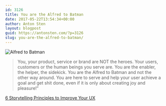 ```yaml
---
id: 3126
title: You are the Alfred to Batman
date: 2017-05-22T13:54:34+00:00
author: Anton Sten
layout: blogpost
guid: https://antonsten.com/?p=3126
slug: you-are-the-alfred-to-batman/
---
```

![Alfred to Batman](../images/storytelling-principles-03-1024x553.jpg)

>You, your product, service or brand are NOT the heroes. Your users, customers or the human beings you serve are. You are the enabler, the helper, the sidekick. You are the Alfred to Batman and not the other way around. You are here to serve and help your user achieve a goal and get shit done, even if it is only about creating joy and pleasure!&#8221;


<a href="http://heydesigner.com/blog/6-storytelling-principles-improve-ux/" target="_blank">6 Storytelling Principles to Improve Your UX</a>
